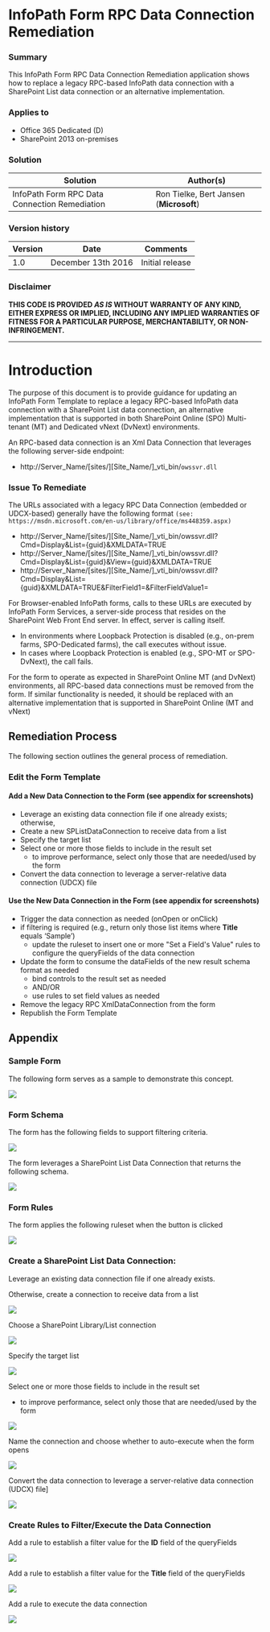 ﻿# InfoPath Form RPC Data Connection Remediation #

### Summary ###
This InfoPath Form RPC Data Connection Remediation application shows how to replace a legacy RPC-based InfoPath data connection with a SharePoint List data connection or an alternative implementation.

### Applies to ###
-  Office 365 Dedicated (D)
-  SharePoint 2013 on-premises


### Solution ###
Solution | Author(s)
---------|----------
InfoPath Form RPC Data Connection Remediation | Ron Tielke, Bert Jansen (**Microsoft**)

### Version history ###
Version  | Date | Comments
---------| -----| --------
1.0  | December 13th 2016 | Initial release

### Disclaimer ###
**THIS CODE IS PROVIDED *AS IS* WITHOUT WARRANTY OF ANY KIND, EITHER EXPRESS OR IMPLIED, INCLUDING ANY IMPLIED WARRANTIES OF FITNESS FOR A PARTICULAR PURPOSE, MERCHANTABILITY, OR NON-INFRINGEMENT.**


----------

# Introduction #
The purpose of this document is to provide guidance for updating an InfoPath Form Template to replace a legacy RPC-based InfoPath data connection with a SharePoint List data connection, an alternative implementation that is supported in both SharePoint Online (SPO) Multi-tenant (MT) and Dedicated vNext (DvNext) environments.  

An RPC-based data connection is an Xml Data Connection that leverages the following server-side endpoint:

- http://Server_Name/[sites/][Site_Name/]_vti_bin/`owssvr.dll`

### Issue To Remediate ###

The URLs associated with a legacy RPC Data Connection (embedded or UDCX-based) generally have the following format `(see: https://msdn.microsoft.com/en-us/library/office/ms448359.aspx)`

- http://Server_Name/[sites/][Site_Name/]_vti_bin/owssvr.dll?Cmd=Display&List={guid}&XMLDATA=TRUE
- http://Server_Name/[sites/][Site_Name/]_vti_bin/owssvr.dll?Cmd=Display&List={guid}&View={guid}&XMLDATA=TRUE
- http://Server_Name/[sites/][Site_Name/]_vti_bin/owssvr.dll?Cmd=Display&List={guid}&XMLDATA=TRUE&FilterField1=<name>&FilterFieldValue1=<value>

For Browser-enabled InfoPath forms, calls to these URLs are executed by InfoPath Form Services, a server-side process that resides on the SharePoint Web Front End server.  In effect, server is calling itself.  

- In environments where Loopback Protection is disabled (e.g., on-prem farms, SPO-Dedicated farms), the call executes without issue.
- In cases where Loopback Protection is enabled (e.g., SPO-MT or SPO-DvNext), the call fails.

For the form to operate as expected in SharePoint Online MT (and DvNext) environments, all RPC-based data connections must be removed from the form.  If similar functionality is needed, it should be replaced with an alternative implementation that is supported in SharePoint Online (MT and vNext)

## Remediation Process ##

The following section outlines the general process of remediation.

### Edit the Form Template ###

#### Add a New Data Connection to the Form (see appendix for screenshots) ####

- Leverage an existing data connection file if one already exists; otherwise,
- Create a new SPListDataConnection to receive data from a list
- Specify the target list
- Select one or more those fields to include in the result set
	- to improve performance, select only those that are needed/used by the form
- Convert the data connection to leverage a server-relative data connection (UDCX) file

#### Use the New Data Connection in the Form (see appendix for screenshots) ####

- Trigger the data connection as needed (onOpen or onClick)
- if filtering is required (e.g., return only those list items where **Title** equals ‘Sample’)
	- update the ruleset to insert one or more "Set a Field's Value" rules to configure the queryFields of the data connection
- Update the form to consume the dataFields of the new result schema format as needed
	- bind controls to the result set as needed
	- AND/OR
	- use rules to set field values as needed
- Remove the legacy RPC XmlDataConnection from the form
- Republish the Form Template

## Appendix ##

### Sample Form ###

The following form serves as a sample to demonstrate this concept.

![](images/App_SampleForm.png) 

### Form Schema ###

The form has the following fields to support filtering criteria.

![](images/App_FormSchema1.png)

The form leverages a SharePoint List Data Connection that returns the following schema.

![](images/App_FormSchema2.png)

### Form Rules ###

The form applies the following ruleset when the button is clicked

![](images/App_FormRules1.png)

### Create a SharePoint List Data Connection: ###

Leverage an existing data connection file if one already exists.

Otherwise, create a connection to receive data from a list

![](images/App_SPListDataConnection1.png)

Choose a SharePoint Library/List connection

![](images/App_SPListDataConnection2.png)

Specify the target list

![](images/App_SPListDataConnection3.png)

Select one or more those fields to include in the result set

- to improve performance, select only those that are needed/used by the form

![](images/App_SPListDataConnection4.png)

Name the connection and choose whether to auto-execute when the form opens

![](images/App_SPListDataConnection5.png)

Convert the data connection to leverage a server-relative data connection (UDCX) file]

![](images/App_SPListDataConnection6.png)

### Create Rules to Filter/Execute the Data Connection ###

Add a rule to establish a filter value for the **ID** field of the queryFields

![](images/App_SPListDataConnection7.png)

Add a rule to establish a filter value for the **Title** field of the queryFields

![](images/App_SPListDataConnection8.png)

Add a rule to execute the data connection

![](images/App_SPListDataConnection9.png)

